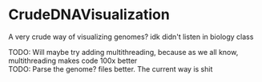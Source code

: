 # CrudeDNAVisualization
A very crude way of visualizing genomes? idk didn't listen in biology class

TODO: Will maybe try adding multithreading, because as we all know, multithreading makes code 100x better
<br>
TODO: Parse the genome? files better. The current way is shit
